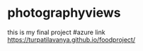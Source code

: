 # photographyviews
this is my final project
#azure link https://turpatilavanya.github.io/foodproject/
